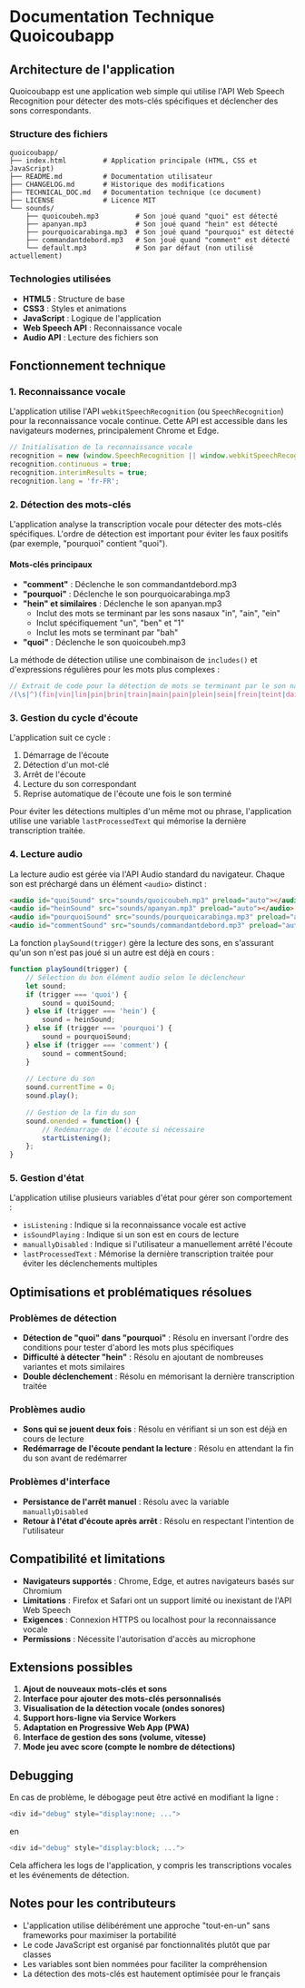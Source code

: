 # Documentation Technique Quoicoubapp

## Architecture de l'application

Quoicoubapp est une application web simple qui utilise l'API Web Speech Recognition pour détecter des mots-clés spécifiques et déclencher des sons correspondants.

### Structure des fichiers

```
quoicoubapp/
├── index.html         # Application principale (HTML, CSS et JavaScript)
├── README.md          # Documentation utilisateur
├── CHANGELOG.md       # Historique des modifications
├── TECHNICAL_DOC.md   # Documentation technique (ce document)
├── LICENSE            # Licence MIT
└── sounds/
    ├── quoicoubeh.mp3         # Son joué quand "quoi" est détecté
    ├── apanyan.mp3            # Son joué quand "hein" est détecté
    ├── pourquoicarabinga.mp3  # Son joué quand "pourquoi" est détecté
    ├── commandantdebord.mp3   # Son joué quand "comment" est détecté
    └── default.mp3            # Son par défaut (non utilisé actuellement)
```

### Technologies utilisées

- **HTML5** : Structure de base
- **CSS3** : Styles et animations
- **JavaScript** : Logique de l'application
- **Web Speech API** : Reconnaissance vocale
- **Audio API** : Lecture des fichiers son

## Fonctionnement technique

### 1. Reconnaissance vocale

L'application utilise l'API `webkitSpeechRecognition` (ou `SpeechRecognition`) pour la reconnaissance vocale continue. Cette API est accessible dans les navigateurs modernes, principalement Chrome et Edge.

```javascript
// Initialisation de la reconnaissance vocale
recognition = new (window.SpeechRecognition || window.webkitSpeechRecognition)();
recognition.continuous = true;
recognition.interimResults = true;
recognition.lang = 'fr-FR';
```

### 2. Détection des mots-clés

L'application analyse la transcription vocale pour détecter des mots-clés spécifiques. L'ordre de détection est important pour éviter les faux positifs (par exemple, "pourquoi" contient "quoi").

#### Mots-clés principaux

- **"comment"** : Déclenche le son commandantdebord.mp3
- **"pourquoi"** : Déclenche le son pourquoicarabinga.mp3
- **"hein" et similaires** : Déclenche le son apanyan.mp3
  - Inclut des mots se terminant par les sons nasaux "in", "ain", "ein"
  - Inclut spécifiquement "un", "ben" et "1"
  - Inclut les mots se terminant par "bah"
- **"quoi"** : Déclenche le son quoicoubeh.mp3

La méthode de détection utilise une combinaison de `includes()` et d'expressions régulières pour les mots plus complexes :

```javascript
// Extrait de code pour la détection de mots se terminant par le son nasal "in"
/(\s|^)(fin|vin|lin|pin|brin|train|main|pain|plein|sein|frein|teint|daim|faim|rein|saint|grain|bain|gain|nain)(\s|$|\.|\?|\!)/i.test(transcript)
```

### 3. Gestion du cycle d'écoute

L'application suit ce cycle :
1. Démarrage de l'écoute
2. Détection d'un mot-clé
3. Arrêt de l'écoute
4. Lecture du son correspondant
5. Reprise automatique de l'écoute une fois le son terminé

Pour éviter les détections multiples d'un même mot ou phrase, l'application utilise une variable `lastProcessedText` qui mémorise la dernière transcription traitée.

### 4. Lecture audio

La lecture audio est gérée via l'API Audio standard du navigateur. Chaque son est préchargé dans un élément `<audio>` distinct :

```html
<audio id="quoiSound" src="sounds/quoicoubeh.mp3" preload="auto"></audio>
<audio id="heinSound" src="sounds/apanyan.mp3" preload="auto"></audio> 
<audio id="pourquoiSound" src="sounds/pourquoicarabinga.mp3" preload="auto"></audio>
<audio id="commentSound" src="sounds/commandantdebord.mp3" preload="auto"></audio>
```

La fonction `playSound(trigger)` gère la lecture des sons, en s'assurant qu'un son n'est pas joué si un autre est déjà en cours :

```javascript
function playSound(trigger) {
    // Sélection du bon élément audio selon le déclencheur
    let sound;
    if (trigger === 'quoi') {
        sound = quoiSound;
    } else if (trigger === 'hein') {
        sound = heinSound;
    } else if (trigger === 'pourquoi') {
        sound = pourquoiSound;
    } else if (trigger === 'comment') {
        sound = commentSound;
    }
    
    // Lecture du son
    sound.currentTime = 0;
    sound.play();
    
    // Gestion de la fin du son
    sound.onended = function() {
        // Redémarrage de l'écoute si nécessaire
        startListening();
    };
}
```

### 5. Gestion d'état

L'application utilise plusieurs variables d'état pour gérer son comportement :

- `isListening` : Indique si la reconnaissance vocale est active
- `isSoundPlaying` : Indique si un son est en cours de lecture
- `manuallyDisabled` : Indique si l'utilisateur a manuellement arrêté l'écoute
- `lastProcessedText` : Mémorise la dernière transcription traitée pour éviter les déclenchements multiples

## Optimisations et problématiques résolues

### Problèmes de détection

- **Détection de "quoi" dans "pourquoi"** : Résolu en inversant l'ordre des conditions pour tester d'abord les mots plus spécifiques
- **Difficulté à détecter "hein"** : Résolu en ajoutant de nombreuses variantes et mots similaires
- **Double déclenchement** : Résolu en mémorisant la dernière transcription traitée

### Problèmes audio

- **Sons qui se jouent deux fois** : Résolu en vérifiant si un son est déjà en cours de lecture
- **Redémarrage de l'écoute pendant la lecture** : Résolu en attendant la fin du son avant de redémarrer

### Problèmes d'interface

- **Persistance de l'arrêt manuel** : Résolu avec la variable `manuallyDisabled`
- **Retour à l'état d'écoute après arrêt** : Résolu en respectant l'intention de l'utilisateur

## Compatibilité et limitations

- **Navigateurs supportés** : Chrome, Edge, et autres navigateurs basés sur Chromium
- **Limitations** : Firefox et Safari ont un support limité ou inexistant de l'API Web Speech
- **Exigences** : Connexion HTTPS ou localhost pour la reconnaissance vocale
- **Permissions** : Nécessite l'autorisation d'accès au microphone

## Extensions possibles

1. **Ajout de nouveaux mots-clés et sons**
2. **Interface pour ajouter des mots-clés personnalisés**
3. **Visualisation de la détection vocale (ondes sonores)**
4. **Support hors-ligne via Service Workers**
5. **Adaptation en Progressive Web App (PWA)**
6. **Interface de gestion des sons (volume, vitesse)**
7. **Mode jeu avec score (compte le nombre de détections)**

## Debugging

En cas de problème, le débogage peut être activé en modifiant la ligne :
```javascript
<div id="debug" style="display:none; ...">
```
en
```javascript
<div id="debug" style="display:block; ...">
```

Cela affichera les logs de l'application, y compris les transcriptions vocales et les événements de détection.

## Notes pour les contributeurs

- L'application utilise délibérément une approche "tout-en-un" sans frameworks pour maximiser la portabilité
- Le code JavaScript est organisé par fonctionnalités plutôt que par classes
- Les variables sont bien nommées pour faciliter la compréhension
- La détection des mots-clés est hautement optimisée pour le français
